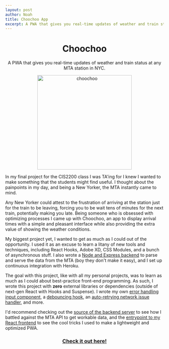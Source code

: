 ```yaml
---
layout: post
author: Noah
title: Choochoo App
excerpt: A PWA that gives you real-time updates of weather and train status at any MTA station in NYC.
---
```


<h1 align="center">Choochoo</h1>
<p align="center">A PWA that gives you real-time updates of weather and train status at any MTA station in NYC.</p>
<p align="center">
  <img src="https://i.imgur.com/kpTRta1.png" alt="choochoo" width="300">
</p>
<p>
  In my final project for the CIS2200 class I was TA'ing for I knew I wanted to make something that the students might find useful. I thought about the painpoints in my day, and being a New Yorker, the MTA instantly came to mind.

Any New Yorker could attest to the frustration of arriving at the station just for the train to be leaving, forcing you to be wait tens of minutes for the next train, potentially making you late. Being someone who is obsessed with optimizing processes I came up with Choochoo, an app to display arrival times with a simple and pleasant interface while also providing the extra value of showing the weather conditions.

My biggest project yet, I wanted to get as much as I could out of the opportunity. I used it as an excuse to learn a litany of new tools and techniques, including React Hooks, Adobe XD, CSS Modules, and a bunch of asynchronous stuff. I also wrote a [Node and Express backend](https://github.com/Egrodo/choochooServer) to parse and serve the data from the MTA (boy they don't make it easy), and I set up continuous integration with Heroku.

The goal with this project, like with all my personal projects, was to learn as much as I could about best-practice front-end programming. As such, I wrote this project with **zero** external libraries or dependencies (outside of next-gen React with Hooks and Suspense). I wrote my own [error handling input component](https://github.com/Egrodo/choochoo/blob/master/src/components/reusables/Input.js), a [debouncing hook](https://github.com/Egrodo/choochoo/blob/master/src/components/hooks/useDebounce.js), an [auto-retrying network issue handler](https://github.com/Egrodo/choochoo/blob/master/src/components/App.js#L22), and more.

I'd recommend checking out the [source of the backend server](https://github.com/Egrodo/choochooServer) to see how I battled against the MTA API to get workable data, and the [entrypoint to my React frontend](https://github.com/Egrodo/choochoo/blob/master/src/components/App.js) to see the cool tricks I used to make a lightweight and optimized PWA.

</p>
<h3 align="center">
<a href="https://choochoo.app/">Check it out here!</a>
</h3>
